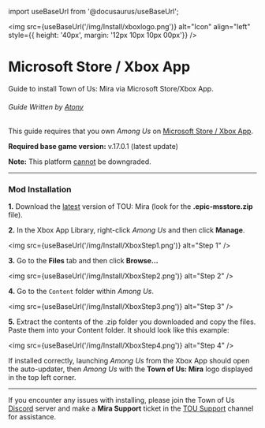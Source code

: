 import useBaseUrl from '@docusaurus/useBaseUrl';

<img src={useBaseUrl('/img/Install/xboxlogo.png')} alt="Icon" align="left" style={{ height: '40px', margin: '12px 10px 10px 00px'}} />

# Microsoft Store / Xbox App
Guide to install Town of Us: Mira via Microsoft Store/Xbox App.

###### Guide Written by [Atony](https://github.com/AtonyGit)

This guide requires that you own *Among Us* on [Microsoft Store / Xbox App](https://apps.microsoft.com/detail/9NG07QJNK38J). 

**Required base game version:** v.17.0.1 (latest update) 

**Note:** This platform <u>cannot</u> be downgraded. 

***
### Mod Installation

**1.** Download the [latest](https://github.com/AU-Avengers/TOU-Mira/releases/latest) version of TOU: Mira (look for the **.epic-msstore.zip** file).

**2.** In the Xbox App Library, right-click *Among Us* and then click **Manage**.

<img src={useBaseUrl('/img/Install/XboxStep1.png')} alt="Step 1" />

**3.** Go to the **Files** tab and then click **Browse...**

<img src={useBaseUrl('/img/Install/XboxStep2.png')} alt="Step 2" />

**4.** Go to the `Content` folder within *Among Us*.

<img src={useBaseUrl('/img/Install/XboxStep3.png')} alt="Step 3" />

**5.** Extract the contents of the .zip folder you downloaded and copy the files. Paste them into your Content folder. It should look like this example:

<img src={useBaseUrl('/img/Install/XboxStep4.png')} alt="Step 4" />

If installed correctly, launching *Among Us* from the Xbox App should open the auto-updater, then *Among Us* with the **Town of Us: Mira** logo displayed in the top left corner.

*** 
If you encounter any issues with installing, please join the Town of Us [Discord](https://discord.gg/ugyc4EVUYZ) server and make a **Mira Support** ticket in the [TOU Support](https://discord.com/channels/890249154402586734/900986905154453504) channel for assistance.
